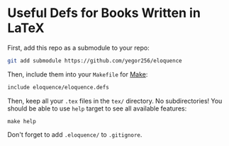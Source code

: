 # Useful Defs for Books Written in LaTeX

First, add this repo as a submodule to your repo:

```bash
git add submodule https://github.com/yegor256/eloquence
```

Then, include them into your `Makefile` for [Make]:

```bash
include eloquence/eloquence.defs
```

Then, keep all your `.tex` files in the `tex/` directory.
No subdirectories!
You should be able to use `help` target to see all available features:

```text
make help
```

Don't forget to add `.eloquence/` to `.gitignore`.

[Make]: https://www.gnu.org/software/make/
